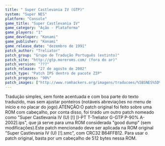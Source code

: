 ```yaml
---
title: " Super Castlevania IV (GTP)"
system: "Super NES"
platform: "Console"
game_title: "Super Castlevania IV"
game_category: "Ação - Plataforma"
game_players: "1"
game_developer: "Konami"
game_publisher: "Konami"
game_release_date: "dezembro de 1991"
patch_author: "Treliator"
patch_group: "Grupo de Tradução Português (extinto)"
patch_site: "http://gtp.moreroms.com/ (fora do ar)"
patch_version: "???"
patch_release: "27 de agosto de 2002"
patch_type: "Patch IPS dentro de pacote ZIP"
patch_progress: "90%"
patch_images: ["http://www.romhackers.org/imagens/traducoes/%5BSNES%5D%20Super%20Castlevania%20IV%20-%20Emunow%20e%20GTP%20-%201.png","http://www.romhackers.org/imagens/traducoes/%5BSNES%5D%20Super%20Castlevania%20IV%20-%20GTP%20-%202.png","http://www.romhackers.org/imagens/traducoes/%5BSNES%5D%20Super%20Castlevania%20IV%20-%20GTP%20-%203.png"]
---
```

Tradução simples, sem fonte acentuada e com boa parte do texto traduzido, mas sem ajustar ponteiros (notáveis abreviações no menu de início e no placar do jogo).ATENÇÃO:O patch original foi feito sobre uma ROM com cabeçalho, por conta disso, foi tirado um outro patch nomeado como "Super Castlevania IV (U) [!] [I-PT T-Treliator G-GTP P-90% A-2002].ips", que já serve para uma ROM considerada "good dump" (sem modificações).Este patch mencionado deve ser aplicada na ROM original "Super Castlevania IV (U) [!].smc", com CRC32 B64FFB12. Para usar o patch original, basta por um cabeçalho de 512 bytes nessa ROM.